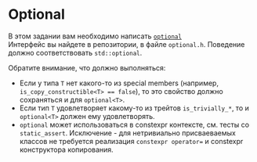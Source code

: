 # Optional

В этом задании вам необходимо написать [`optional`](https://en.cppreference.com/w/cpp/utility/optional/optional)  
Интерфейс вы найдете в репозитории, в файле `optional.h`. Поведение должно соответствовать `std::optional`.

Обратите внимание, что должно выполняться:
- Если у типа `T` нет какого-то из special members (например, `is_copy_constructible<T> == false`), то это свойство должно сохраняться и для `optional<T>`.
- Если тип `T` удовлетворяет какому-то из трейтов `is_trivially_*`, то и `optional<T>` должен ему удовлетворять.
- `optional` может использоваться в constexpr контексте, см. тесты со `static_assert`. Исключение - для нетривиально присваеваемых классов не требуется реализация `constexpr operator=` и constexpr конструктора копирования. 

